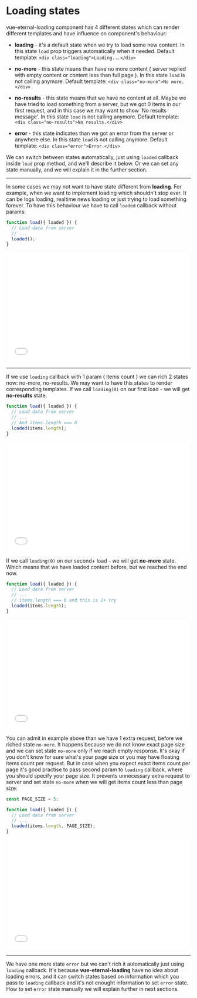 # Loading states

vue-eternal-loading component has 4 different states which can render different templates and have influence on component's behaviour:

- **loading** - it's a default state when we try to load some new content. In this state `load` prop triggers automatically when it needed. Default template: `<div class="loading">Loading...</div>`


- **no-more** - this state means than have no more content ( server replied with empty content or content less than full page ). In this state `load` is not calling anymore. Default template: `<div class="no-more">No more.</div>`


- **no-results** - this state means that we have no content at all. Maybe we have tried to load something from a server, but we got 0 items in our first request, and in this case we may want to show 'No results message'. In this state `load` is not calling anymore.  Default template: `<div class="no-results">No results.</div>`


- **error** - this state indicates than we got an error from the server or anywhere else. In this state `load` is not calling anymore. Default template: `<div class="error">Error.</div>`

We can switch between states automatically, just using `loaded` callback inside `load` prop method, and we'll describe it below. Or we can set any state manually, and we will explain it in the further section.

---

In some cases we may not want to have state different from **loading**. For example, when we want to implement loading which shouldn't stop ever. It can be logs loading, realtime news loading or just trying to load something forever. To have this behaviour we have to call `loaded` callback without params:

```js
function load({ loaded }) {
  // Load data from server
  // ...
  loaded();
}
```
<iframe width="100%" height="300" src="//jsfiddle.net/gavrashenko/0ak1f69t/5/embedded/result/dark/" allowfullscreen="allowfullscreen" allowpaymentrequest frameborder="0"></iframe>

---

If we use `loading` callback with 1 param ( items count ) we can rich 2 states now: no-more, no-results. We may want to have this states to render corresponding templates. If we call `loading(0)` on our first load - we will get **no-results** state.
```js
function load({ loaded }) {
  // Load data from server
  // ...
  // And items.length === 0 
  loaded(items.length);
}
```
<iframe width="100%" height="300" src="//jsfiddle.net/gavrashenko/4gdht3ap/3/embedded/result/dark/" allowfullscreen="allowfullscreen" allowpaymentrequest frameborder="0"></iframe>

If we call `loading(0)` on our second+ load - we will get **no-more** state. Which means that we have loaded content before, but we reached the end now.
```js
function load({ loaded }) {
  // Load data from server
  // ...
  // items.length === 0 and this is 2+ try
  loaded(items.length);
}
```
<iframe width="100%" height="300" src="//jsfiddle.net/gavrashenko/uwapjzk8/6/embedded/result/dark/" allowfullscreen="allowfullscreen" allowpaymentrequest frameborder="0"></iframe>

You can admit in example above than we have 1 extra request, before we riched state `no-more`. It happens because we do not know exact page size and we can set state `no-more` only if we reach empty response. It's okay if you don't know for sure what's your page size or you may have floating items count per request. But in case when you expect exact items count per page it's good practise to pass second param to `loading` callback, where you should specify your page size. It prevents unnecessary extra request to server and set state `no-more` when we will get items count less than page size:
```js
const PAGE_SIZE = 5;

function load({ loaded }) {
  // Load data from server
  // ...
  loaded(items.length, PAGE_SIZE);
}
```
<iframe width="100%" height="300" src="//jsfiddle.net/gavrashenko/pe58wszL/78/embedded/result/dark/" allowfullscreen="allowfullscreen" allowpaymentrequest frameborder="0"></iframe>

---

We have one more state `error` but we can't rich it automatically just using `loading` callback. It's because **vue-eternal-loading** have no idea about loading errors, and it can switch states based on information which you pass to `loading` callback and it's not enought information to set `error` state. How to set `error` state manually we will explain further in next sections.
